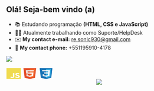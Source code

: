 ## Olá! Seja-bem vindo (a)

- 📚 Estudando programação <strong>(HTML, CSS e JavaScript)</strong>
- 👨‍💻 Atualmente trabalhando como Suporte/HelpDesk
- ✉️ <strong>My contact e-mail:</strong> re.sonic930@gmail.com
- 📲 <strong>My contact phone:</strong> +551195910-4178

<a href="https://www.linkedin.com/in/rennan-nascimento/" target="_Blank"><img src="https://img.shields.io/badge/-LinkedIn-%230077B5?style=for-the-badge&logo=linkedin&logoColor=white" target="_Blank"></a> 
  
<span> 
<img align="center" alt="Rennan-Js" height="30" width="40" src="https://raw.githubusercontent.com/devicons/devicon/master/icons/javascript/javascript-plain.svg">
<img align="center" alt="Rennan-HTML" height="30" width="40" src="https://raw.githubusercontent.com/devicons/devicon/master/icons/html5/html5-original.svg">
<img align="center" alt="Rennan-CSS" height="30" width="40" src="https://raw.githubusercontent.com/devicons/devicon/master/icons/css3/css3-original.svg">
 </span>
 
<div align="center">
  <a href="https://github.com/Rennan1997">
  <img height="180em" src="https://github-readme-stats.vercel.app/api?username=Rennan1997&show_icons=true&theme=dark&include_all_commits=true&count_private=true"/>
